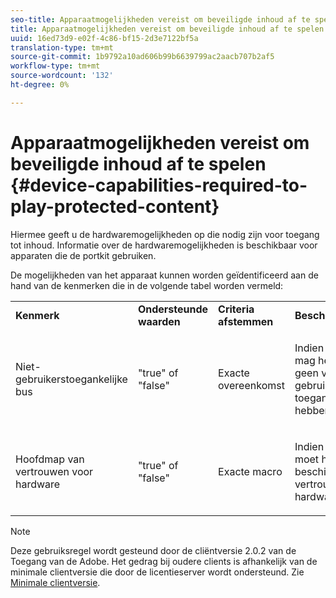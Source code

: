 ```yaml
---
seo-title: Apparaatmogelijkheden vereist om beveiligde inhoud af te spelen
title: Apparaatmogelijkheden vereist om beveiligde inhoud af te spelen
uuid: 16ed73d9-e02f-4c86-bf15-2d3e7122bf5a
translation-type: tm+mt
source-git-commit: 1b9792a10ad606b99b6639799ac2aacb707b2af5
workflow-type: tm+mt
source-wordcount: '132'
ht-degree: 0%

---
```



# Apparaatmogelijkheden vereist om beveiligde inhoud af te spelen {#device-capabilities-required-to-play-protected-content}

Hiermee geeft u de hardwaremogelijkheden op die nodig zijn voor toegang tot inhoud. Informatie over de hardwaremogelijkheden is beschikbaar voor apparaten die de portkit gebruiken.

De mogelijkheden van het apparaat kunnen worden geïdentificeerd aan de hand van de kenmerken die in de volgende tabel worden vermeld:

<table id="table_v3n_fks_n4"> 
 <tbody> 
  <tr> 
   <td><b>Kenmerk</b> </td> 
   <td><b>Ondersteunde waarden</b> </td> 
   <td><b>Criteria afstemmen</b> </td> 
   <td><b>Beschrijving</b> </td> 
  </tr> 
  <tr> 
   <td colname="1" class="- topic/entry "> <p class="- topic/p ">Niet-gebruikerstoegankelijke bus </p> </td> 
   <td colname="2" class="- topic/entry "> <p class="- topic/p ">"true" of "false" </p> </td> 
   <td colname="3" class="- topic/entry "> <p class="- topic/p ">Exacte overeenkomst </p> </td> 
   <td colname="4" class="- topic/entry "> <p class="- topic/p ">Indien waar (true), mag het apparaat geen voor de gebruiker toegankelijke bus hebben. </p> </td> 
  </tr> 
  <tr> 
   <td colname="1" class="- topic/entry "> <p class="- topic/p ">Hoofdmap van vertrouwen voor hardware </p> </td> 
   <td colname="2" class="- topic/entry "> <p class="- topic/p ">"true" of "false" </p> </td> 
   <td colname="3" class="- topic/entry "> <p class="- topic/p ">Exacte macro </p> </td> 
   <td colname="4" class="- topic/entry "> <p class="- topic/p ">Indien waar (true), moet het apparaat beschikken over een vertrouwenwekkende hardwarebron. </p> </td> 
  </tr> 
 </tbody> 
</table>

>[!NOTE]
>
>Deze gebruiksregel wordt gesteund door de cliëntversie 2.0.2 van de Toegang van de Adobe. Het gedrag bij oudere clients is afhankelijk van de minimale clientversie die door de licentieserver wordt ondersteund. Zie [Minimale clientversie](../../../../aaxs-protecting-content/content-setting-up-the-sdk/content-setting-up-the-dev-env.md).

